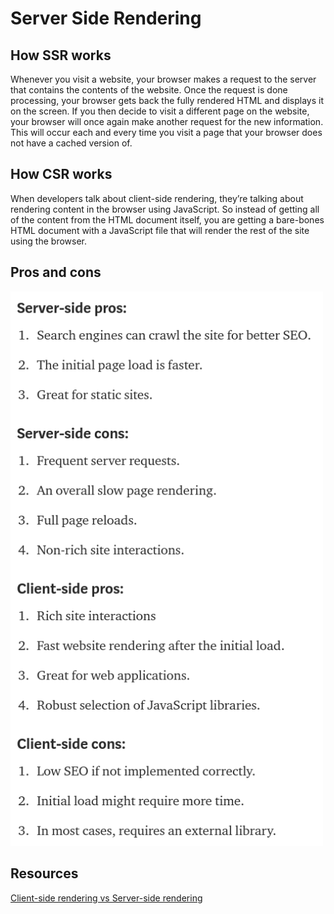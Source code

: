 # Server Side Rendering

## How SSR works

Whenever you visit a website, your browser makes a request to the server that contains the contents of the website. Once the request is done processing, your browser gets back the fully rendered HTML and displays it on the screen. If you then decide to visit a different page on the website, your browser will once again make another request for the new information. This will occur each and every time you visit a page that your browser does not have a cached version of.

## How CSR works

When developers talk about client-side rendering, they’re talking about rendering content in the browser using JavaScript. So instead of getting all of the content from the HTML document itself, you are getting a bare-bones HTML document with a JavaScript file that will render the rest of the site using the browser.

## Pros and cons

<img src="ssr_pros_cons.png" width="500px"/>

## Resources 

[Client-side rendering vs Server-side rendering](https://medium.freecodecamp.org/what-exactly-is-client-side-rendering-and-hows-it-different-from-server-side-rendering-bd5c786b340d)
